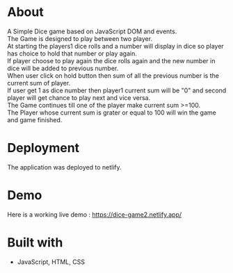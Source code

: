 # About

A Simple Dice game based on JavaScript DOM and events.<br>
The Game is designed to play between two player.<br>
At starting the players1 dice rolls and a number will display in dice so player has choice to hold that number or play again. <br>
If player choose to play again the dice rolls again and the new number in dice will be added to previous number.<br>
When user click on hold button then sum of all the previous number is the current sum of player.<br>
If user get 1 as dice number then player1 current sum will be "0" and second player will get chance to play next and vice versa.<br>
The Game continues till one of the player make current sum >=100.<br>
The Player whose current sum is grater or equal to 100 will win the game and game finished.<br>


# Deployment

The application was deployed to netlify.

# Demo

Here is a working live demo : https://dice-game2.netlify.app/

# Built with

- JavaScript, HTML, CSS

